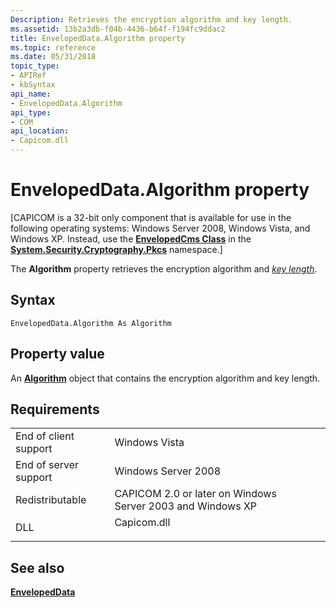 ```yaml
---
Description: Retrieves the encryption algorithm and key length.
ms.assetid: 13b2a3db-f04b-4436-b64f-f194fc9ddac2
title: EnvelopedData.Algorithm property
ms.topic: reference
ms.date: 05/31/2018
topic_type: 
- APIRef
- kbSyntax
api_name: 
- EnvelopedData.Algorithm
api_type: 
- COM
api_location: 
- Capicom.dll
---
```


# EnvelopedData.Algorithm property

\[CAPICOM is a 32-bit only component that is available for use in the following operating systems: Windows Server 2008, Windows Vista, and Windows XP. Instead, use the [**EnvelopedCms Class**](/dotnet/api/system.security.cryptography.pkcs.envelopedcms?view=dotnet-plat-ext-3.1) in the [**System.Security.Cryptography.Pkcs**](/dotnet/api/system.security.cryptography.pkcs?view=dotnet-plat-ext-3.1) namespace.\]

The **Algorithm** property retrieves the encryption algorithm and [*key length*](../secgloss/k-gly.md).

## Syntax


```VB
EnvelopedData.Algorithm As Algorithm
```



## Property value

An [**Algorithm**](algorithm.md) object that contains the encryption algorithm and key length.

## Requirements



|                                  |                                                                                        |
|----------------------------------|----------------------------------------------------------------------------------------|
| End of client support<br/> | Windows Vista<br/>                                                               |
| End of server support<br/> | Windows Server 2008<br/>                                                         |
| Redistributable<br/>       | CAPICOM 2.0 or later on Windows Server 2003 and Windows XP<br/>                  |
| DLL<br/>                   | <dl> <dt>Capicom.dll</dt> </dl> |



## See also

<dl> <dt>

[**EnvelopedData**](envelopeddata.md)
</dt> </dl>

 

 